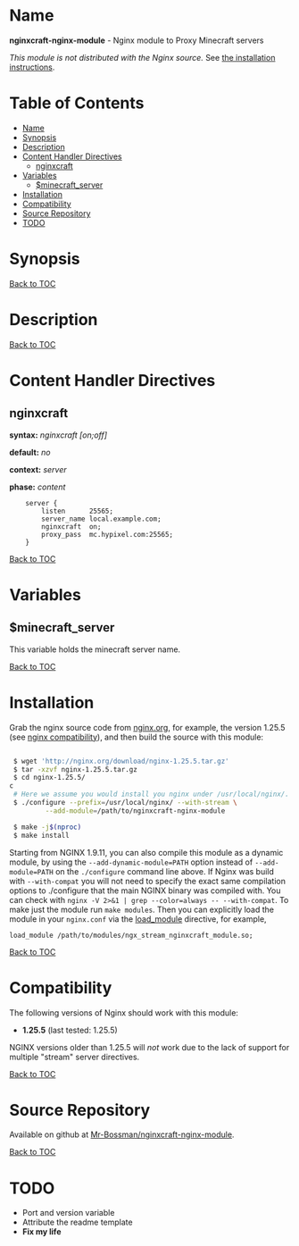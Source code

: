 Name
====

**nginxcraft-nginx-module** - Nginx module to Proxy Minecraft servers

*This module is not distributed with the Nginx source.* See [the installation instructions](#installation).

Table of Contents
=================

* [Name](#name)
* [Synopsis](#synopsis)
* [Description](#description)
* [Content Handler Directives](#content-handler-directives)
    * [nginxcraft](#nginxcraft)
* [Variables](#variables)
    * [$minecraft_server](#minecraft_server)
* [Installation](#installation)
* [Compatibility](#compatibility)
* [Source Repository](#source-repository)
* [TODO](#todo)


Synopsis
========

[Back to TOC](#table-of-contents)

Description
===========


[Back to TOC](#table-of-contents)

Content Handler Directives
==========================

nginxcraft
----
**syntax:** *nginxcraft \[on;off\]*

**default:** *no*

**context:** *server*

**phase:** *content*
```nginx
	server {
		listen		25565;
		server_name	local.example.com;
		nginxcraft	on;
		proxy_pass	mc.hypixel.com:25565;
	}
```

[Back to TOC](#table-of-contents)

Variables
=========

$minecraft_server
-------------------

This variable holds the minecraft server name.

[Back to TOC](#table-of-contents)


Installation
============

Grab the nginx source code from [nginx.org](http://nginx.org/), for example,
the version 1.25.5 (see [nginx compatibility](#compatibility)), and then build the source with this module:

```bash

 $ wget 'http://nginx.org/download/nginx-1.25.5.tar.gz'
 $ tar -xzvf nginx-1.25.5.tar.gz
 $ cd nginx-1.25.5/
c
 # Here we assume you would install you nginx under /usr/local/nginx/.
 $ ./configure --prefix=/usr/local/nginx/ --with-stream \
     	 --add-module=/path/to/nginxcraft-nginx-module

 $ make -j$(nproc)
 $ make install
```

Starting from NGINX 1.9.11, you can also compile this module as a dynamic module, by using the `--add-dynamic-module=PATH` option instead of `--add-module=PATH` on the
`./configure` command line above.
If Nginx was build with `--with-compat` you will not need to specify the exact same compilation
options to ./configure that the main NGINX binary was compiled with. You can check with `nginx -V 2>&1 | grep --color=always -- --with-compat`.
To make just the module run `make modules`.
Then you can explicitly load the module in your `nginx.conf` via the [load_module](http://nginx.org/en/docs/ngx_core_module.html#load_module)
directive, for example,

```nginx
load_module /path/to/modules/ngx_stream_nginxcraft_module.so;
```

[Back to TOC](#table-of-contents)

Compatibility
=============

The following versions of Nginx should work with this module:

* **1.25.5**                       (last tested: 1.25.5)

NGINX versions older than 1.25.5 will *not* work due to the lack of support for multiple "stream" server directives.

[Back to TOC](#table-of-contents)

Source Repository
=================

Available on github at [Mr-Bossman/nginxcraft-nginx-module](https://github.com/Mr-Bossman/nginxcraft-nginx-module).

[Back to TOC](#table-of-contents)

TODO
====
* Port and version variable
* Attribute the readme template
* **Fix my life**
